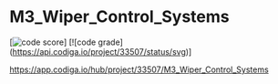 # M3_Wiper_Control_Systems


[![code score](https://api.codiga.io/project/33507/score/svg)]
[![code grade] (https://api.codiga.io/project/33507/status/svg)]

https://app.codiga.io/hub/project/33507/M3_Wiper_Control_Systems
